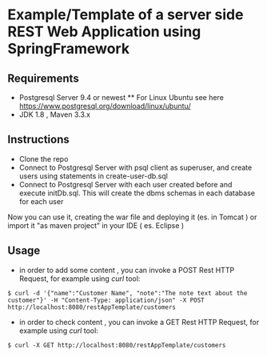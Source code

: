 Example/Template of a server side REST Web Application using SpringFramework
========

Requirements
--------
* Postgresql Server 9.4 or newest
** For Linux Ubuntu see here https://www.postgresql.org/download/linux/ubuntu/
* JDK 1.8 , Maven 3.3.x

Instructions
--------
* Clone the repo
* Connect to Postgresql Server with psql client as superuser, and create users using statements in create-user-db.sql 
* Connect to Postgresql Server with each user created before and execute initDb.sql. This will create the dbms schemas in each database for each user

Now you can use it, creating the war file and deploying it  (es. in Tomcat ) or import it "as maven project" in your IDE ( es. Eclipse ) 

Usage
--------

* in order to add some content , you can invoke a POST Rest HTTP Request, for example using _curl_ tool:

`` $ curl -d '{"name":"Customer Name", "note":"The note text about the customer"}' -H "Content-Type: application/json" -X POST http://localhost:8080/restAppTemplate/customers ``

* in order to check content , you can invoke a GET Rest HTTP Request, for example using _curl_ tool: 

`` $ curl -X GET http://localhost:8080/restAppTemplate/customers ``